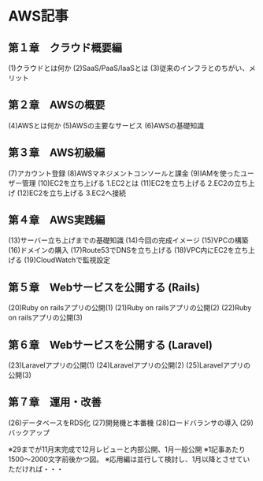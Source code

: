 # AWS記事

## 第１章　クラウド概要編

(1)クラウドとは何か
(2)SaaS/PaaS/IaaSとは
(3)従来のインフラとのちがい、メリット

## 第２章　AWSの概要

(4)AWSとは何か
(5)AWSの主要なサービス
(6)AWSの基礎知識

## 第３章　AWS初級編

(7)アカウント登録
(8)AWSマネジメントコンソールと課金
(9)IAMを使ったユーザー管理
(10)EC2を立ち上げる 1.EC2とは
(11)EC2を立ち上げる 2.EC2の立ち上げ
(12)EC2を立ち上げる 3.EC2へ接続

## 第４章　AWS実践編

(13)サーバー立ち上げまでの基礎知識
(14)今回の完成イメージ
(15)VPCの構築
(16)ドメインの購入
(17)Route53でDNSを立ち上げる
(18)VPC内にEC2を立ち上げる
(19)CloudWatchで監視設定

## 第５章　Webサービスを公開する (Rails)

(20)Ruby on railsアプリの公開(1)
(21)Ruby on railsアプリの公開(2)
(22)Ruby on railsアプリの公開(3)

## 第６章　Webサービスを公開する (Laravel)

(23)Laravelアプリの公開(1)
(24)Laravelアプリの公開(2)
(25)Laravelアプリの公開(3)

## 第７章　運用・改善

(26)データベースをRDS化
(27)開発機と本番機
(28)ロードバランサの導入
(29)バックアップ

※29までが11月末完成で12月レビューと内部公開、1月一般公開
※1記事あたり1500〜2000文字前後かつ図。
※応用編は並行して検討し、1月以降とさせていただければ・・・